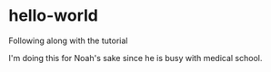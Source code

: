 # hello-world
Following along with the tutorial

I'm doing this for Noah's sake since he is busy with medical school.
